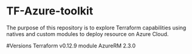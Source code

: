 # TF-Azure-toolkit
The purpose of this repository is to explore Terraform capabilities using natives and custom modules to deploy resource on Azure Cloud.

#Versions
Terraform v0.12.9
module AzureRM 2.3.0

